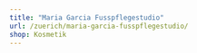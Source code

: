 ```yaml
---
title: "Maria Garcia Fusspflegestudio"
url: /zuerich/maria-garcia-fusspflegestudio/
shop: Kosmetik
---
```

